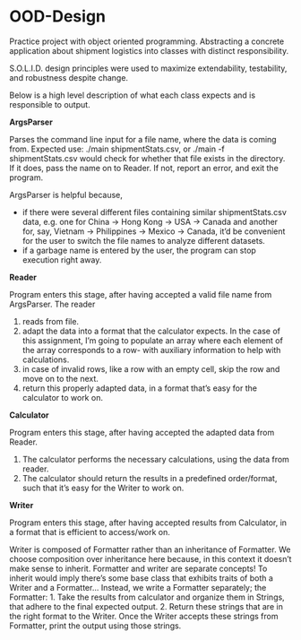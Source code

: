 # OOD-Design
Practice project with object oriented programming. Abstracting a concrete application about shipment logistics into classes with distinct responsibility.

S.O.L.I.D. design principles were used to maximize extendability, testability, and robustness despite change.

Below is a high level description of what each class expects and is responsible to output.

**ArgsParser**

Parses the command line input for a file name, where the data is coming from. 
Expected use: ./main shipmentStats.csv, or ./main -f shipmentStats.csv would check for whether that file exists in the directory. If it does, pass the name on to Reader. If not, report an error, and exit the program.

ArgsParser is helpful because, 
- if there were several different files containing similar shipmentStats.csv data, e.g. one for China -> Hong Kong -> USA -> Canada and another for, say, Vietnam -> Philippines -> Mexico -> Canada, it’d be convenient for the user to switch the file names to analyze different datasets.
- if a garbage name is entered by the user, the program can stop execution right away.

**Reader**

Program enters this stage, after having accepted a valid file name from ArgsParser.
The reader 
1. reads from file.
2. adapt the data into a format that the calculator expects. In the case of this assignment, I’m going to populate an 	array where each element of the array corresponds to a row- with auxiliary information to help with calculations.
3. in case of invalid rows, like a row with an empty cell, skip the row and move on to the next.
3. return this properly adapted data, in a format that’s easy for the calculator to work on.

**Calculator**

Program enters this stage, after having accepted the adapted data from Reader. 
1. The calculator performs the necessary calculations, using the data from reader.
2. The calculator should return the results in a predefined order/format, such that it’s easy for the Writer to work on. 

**Writer**

Program enters this stage, after having accepted results from Calculator, in a format that is efficient to access/work on. 

Writer is composed of Formatter rather than an inheritance of Formatter. 
We choose composition over inheritance here because, in this context it doesn’t make sense to inherit. Formatter and writer are separate concepts! To inherit would imply there’s some base class that exhibits traits of both a Writer and a Formatter...
Instead, we write a Formatter separately; the Formatter:
	1. Take the results from calculator and organize them in Strings, that adhere to the final expected output.
	2. Return these strings that are in the right format to the Writer.
Once the Writer accepts these strings from Formatter, print the output using those strings.

